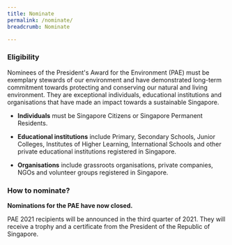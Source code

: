 ```yaml
---
title: Nominate
permalink: /nominate/
breadcrumb: Nominate

---
```



### Eligibility

Nominees of the President's Award for the Environment (PAE) must be exemplary stewards of our environment and have demonstrated long-term commitment towards protecting and conserving our natural and living environment. They are exceptional individuals, educational institutions and organisations that have made an impact towards a sustainable Singapore.

* **Individuals** must be Singapore Citizens or Singapore Permanent Residents.

* **Educational institutions** include Primary, Secondary Schools, Junior Colleges, Institutes of Higher Learning, International Schools and other private educational institutions registered in Singapore.

* **Organisations** include grassroots organisations, private companies, NGOs and volunteer groups registered in Singapore.

### How to nominate?

**Nominations for the PAE have now closed.**

<script>
/**
* Function that captures a click on an outbound link in Analytics.
* This function takes a valid URL string as an argument, and uses that URL string
* as the event label. Setting the transport method to 'beacon' lets the hit be sent
* using 'navigator.sendBeacon' in browser that support it.
*/

var url = new URL('/forms/pae-2021-Annex-A.docx');

var captureOutboundLink = function(url) {
   ga('send', 'event', 'outbound', 'click', url, {
     'transport': 'beacon',
     'hitCallback': function(){document.location = url;}
   });
}

</script>

<!-- [PAE 2021 Nomination form - Annex A - Individual](/forms/pae-2021-Annex-A.docx) -->
<!-- 
<a href="/forms/pae-2021-Annex-A.docx"
   onclick="captureOutboundLink('/forms/pae-2021-Annex-A.docx'); return false;">
PAE 2021 Nomination form - Annex A - Individual
</a>


[PAE 2021 Nomination form - Annex B - Educational institution](/forms/pae-2021-Annex-B.docx)

[PAE 2021 Nomination form - Annex C - Organisation](/forms/pae-2021-Annex-C.docx)

Please email your completed nomination form to the PAE Secretariat at <mse_pae@mse.gov.sg>. You can also contact us if you have further queries. -->

PAE 2021 recipients will be announced in the third quarter of 2021. They will receive a trophy and a certificate from the President of the Republic of Singapore.
